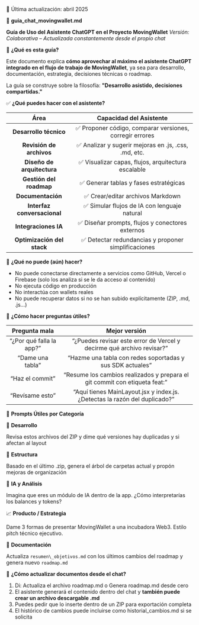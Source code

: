 ﻿📅 Última actualización: abril 2025






💬 **guia\_chat\_movingwallet.md**

**Guía de Uso del Asistente ChatGPT en el Proyecto MovingWallet** *Versión: Colaborativa – Actualizada constantemente desde el propio chat*



👋 **¿Qué es esta guía?**

Este documento explica **cómo aprovechar al máximo el asistente ChatGPT integrado en el flujo de trabajo de MovingWallet**, ya sea para desarrollo, documentación, estrategia, decisiones técnicas o roadmap.

La guía se construye sobre la filosofía: **"Desarrollo asistido, decisiones compartidas."**



✅ **¿Qué puedes hacer con el asistente?**

|**Área**|**Capacidad del Asistente**|
| :-: | :-: |
|**Desarrollo técnico**|✅ Proponer código, comparar versiones, corregir errores|
|**Revisión de archivos**|✅ Analizar y sugerir mejoras en .js, .css, .md, etc.|
|**Diseño de arquitectura**|✅ Visualizar capas, flujos, arquitectura escalable|
|**Gestión del roadmap**|✅ Generar tablas y fases estratégicas|
|**Documentación**|✅ Crear/editar archivos Markdown|
|**Interfaz conversacional**|✅ Simular flujos de IA con lenguaje natural|
|**Integraciones IA**|✅ Diseñar prompts, flujos y conectores externos|
|**Optimización del stack**|✅ Detectar redundancias y proponer simplificaciones|



🚫 **¿Qué no puede (aún) hacer?**

- No puede conectarse directamente a servicios como GitHub, Vercel o Firebase (solo los analiza si se le da acceso al contenido)
- No ejecuta código en producción
- No interactúa con wallets reales
- No puede recuperar datos si no se han subido explícitamente (ZIP, .md, .js…)



🤖 **¿Cómo hacer preguntas útiles?**

|**Pregunta mala**|**Mejor versión**|
| :-: | :-: |
|“¿Por qué falla la app?”|“¿Puedes revisar este error de Vercel y decirme qué archivo revisar?”|
|“Dame una tabla”|“Hazme una tabla con redes soportadas y sus SDK actuales”|
|“Haz el commit”|“Resume los cambios realizados y prepara el git commit con etiqueta feat:”|
|“Revísame esto”|“Aquí tienes MainLayout.jsx y index.js. ¿Detectas la razón del duplicado?”|



🧠 **Prompts Útiles por Categoría**

🔧 **Desarrollo**

Revisa estos archivos del ZIP y dime qué versiones hay duplicadas y si afectan al layout

📁 **Estructura**

Basado en el último .zip, genera el árbol de carpetas actual y propón mejoras de organización

🧠 **IA y Análisis**

Imagina que eres un módulo de IA dentro de la app. ¿Cómo interpretarías los balances y tokens?

📈 **Producto / Estrategia**

Dame 3 formas de presentar MovingWallet a una incubadora Web3. Estilo pitch técnico ejecutivo.

🧾 **Documentación**

Actualiza `resumen\_objetivos.md` con los últimos cambios del roadmap y genera nuevo `roadmap.md`




🔄 **¿Cómo actualizar documentos desde el chat?**

1. Di: Actualiza el archivo roadmap.md o Genera roadmap.md desde cero
1. El asistente generará el contenido dentro del chat y **también puede crear un archivo descargable .md**
1. Puedes pedir que lo inserte dentro de un ZIP para exportación completa
1. El histórico de cambios puede incluirse como historial\_cambios.md si se solicita




